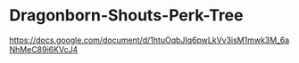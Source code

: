 # Dragonborn-Shouts-Perk-Tree
https://docs.google.com/document/d/1htuOqbJIq6pwLkVv3isM1mwk3M_6aNhMeC89i6KVcJ4
